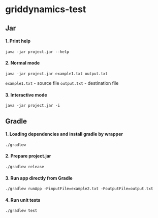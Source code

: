 # griddynamics-test

## Jar

#### 1. Print help

```
java -jar project.jar --help
```

#### 2. Normal mode

```
java -jar project.jar example1.txt output.txt
```

`example1.txt` - source file
`output.txt` - destination file

#### 3. Interactive mode

```
java -jar project.jar -i
```

## Gradle

#### 1. Loading dependencies and install gradle by wrapper

```
./gradlew
```

#### 2. Prepare project.jar

```
./gradlew release
```

#### 3. Run app directly from Gradle

```
./gradlew runApp -PinputFile=example2.txt -PoutputFile=output.txt
```

#### 4. Run unit tests

```
./gradlew test
```
